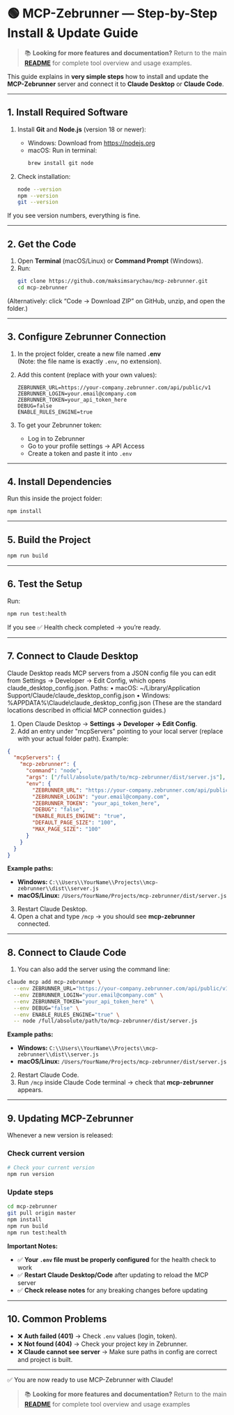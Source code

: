 # 🟢 MCP-Zebrunner — Step-by-Step Install & Update Guide

> 📚 **Looking for more features and documentation?** Return to the main [**README**](README.md) for complete tool overview and usage examples.

This guide explains in **very simple steps** how to install and update the **MCP-Zebrunner** server and connect it to **Claude Desktop** or **Claude Code**.

---

## 1. Install Required Software

1. Install **Git** and **Node.js** (version 18 or newer):
   - Windows: Download from https://nodejs.org
   - macOS: Run in terminal:
     ```bash
     brew install git node
     ```

2. Check installation:
   ```bash
   node --version
   npm --version
   git --version
   ```

If you see version numbers, everything is fine.

---

## 2. Get the Code

1. Open **Terminal** (macOS/Linux) or **Command Prompt** (Windows).
2. Run:
   ```bash
   git clone https://github.com/maksimsarychau/mcp-zebrunner.git
   cd mcp-zebrunner
   ```

(Alternatively: click “Code → Download ZIP” on GitHub, unzip, and open the folder.)

---

## 3. Configure Zebrunner Connection

1. In the project folder, create a new file named **.env**  
   (Note: the file name is exactly `.env`, no extension).

2. Add this content (replace with your own values):

   ```env
   ZEBRUNNER_URL=https://your-company.zebrunner.com/api/public/v1
   ZEBRUNNER_LOGIN=your.email@company.com
   ZEBRUNNER_TOKEN=your_api_token_here
   DEBUG=false
   ENABLE_RULES_ENGINE=true
   ```

3. To get your Zebrunner token:
   - Log in to Zebrunner
   - Go to your profile settings → API Access
   - Create a token and paste it into `.env`

---

## 4. Install Dependencies

Run this inside the project folder:

```bash
npm install
```

---

## 5. Build the Project

```bash
npm run build
```

---

## 6. Test the Setup

Run:

```bash
npm run test:health
```

If you see ✅ Health check completed → you’re ready.

---

## 7. Connect to Claude Desktop

Claude Desktop reads MCP servers from a JSON config file you can edit from Settings → Developer → Edit Config, which opens claude_desktop_config.json. Paths:
	•	macOS: ~/Library/Application Support/Claude/claude_desktop_config.json
	•	Windows: %APPDATA%\Claude\claude_desktop_config.json
(These are the standard locations described in official MCP connection guides.)

1. Open Claude Desktop → **Settings → Developer → Edit Config**.
2. Add an entry under "mcpServers" pointing to your local server (replace with your actual folder path). 
Example: 

```json
{
  "mcpServers": {
    "mcp-zebrunner": {
      "command": "node",
      "args": ["/full/absolute/path/to/mcp-zebrunner/dist/server.js"],
      "env": {
        "ZEBRUNNER_URL": "https://your-company.zebrunner.com/api/public/v1",
        "ZEBRUNNER_LOGIN": "your.email@company.com",
        "ZEBRUNNER_TOKEN": "your_api_token_here",
        "DEBUG": "false",
        "ENABLE_RULES_ENGINE": "true",
        "DEFAULT_PAGE_SIZE": "100",
        "MAX_PAGE_SIZE": "100"
      }
    }
  }
}
```

**Example paths:**
- **Windows:** `C:\\Users\\YourName\\Projects\\mcp-zebrunner\\dist\\server.js`
- **macOS/Linux:** `/Users/YourName/Projects/mcp-zebrunner/dist/server.js`

3. Restart Claude Desktop.
4. Open a chat and type `/mcp` → you should see **mcp-zebrunner** connected.

---

## 8. Connect to Claude Code

1. You can also add the server using the command line:

```bash
claude mcp add mcp-zebrunner \
  --env ZEBRUNNER_URL="https://your-company.zebrunner.com/api/public/v1" \
  --env ZEBRUNNER_LOGIN="your.email@company.com" \
  --env ZEBRUNNER_TOKEN="your_api_token_here" \
  --env DEBUG="false" \
  --env ENABLE_RULES_ENGINE="true" \
  -- node /full/absolute/path/to/mcp-zebrunner/dist/server.js
```

**Example paths:**
- **Windows:** `C:\\Users\\YourName\\Projects\\mcp-zebrunner\\dist\\server.js`
- **macOS/Linux:** `/Users/YourName/Projects/mcp-zebrunner/dist/server.js`

2. Restart Claude Code.
3. Run `/mcp` inside Claude Code terminal → check that **mcp-zebrunner** appears.

---

## 9. Updating MCP-Zebrunner

Whenever a new version is released:

### Check current version
```bash
# Check your current version
npm run version
```
### Update steps
```bash
cd mcp-zebrunner
git pull origin master
npm install
npm run build
npm run test:health
```

**Important Notes:**
- ✅ **Your `.env` file must be properly configured** for the health check to work
- ✅ **Restart Claude Desktop/Code** after updating to reload the MCP server
- ✅ **Check release notes** for any breaking changes before updating

---

## 10. Common Problems

- ❌ **Auth failed (401)** → Check `.env` values (login, token).  
- ❌ **Not found (404)** → Check your project key in Zebrunner.  
- ❌ **Claude cannot see server** → Make sure paths in config are correct and project is built.

---

✅ You are now ready to use MCP-Zebrunner with Claude!
> 📚 **Looking for more features and documentation?** Return to the main [**README**](README.md) for complete tool overview and usage examples
